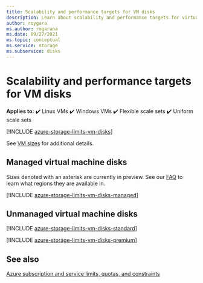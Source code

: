 ```yaml
---
title: Scalability and performance targets for VM disks
description: Learn about scalability and performance targets for virtual machine disks attached to VMs.
author: roygara
ms.author: rogarana
ms.date: 09/27/2021
ms.topic: conceptual
ms.service: storage
ms.subservice: disks
---
```


# Scalability and performance targets for VM disks

**Applies to:** :heavy_check_mark: Linux VMs :heavy_check_mark: Windows VMs :heavy_check_mark: Flexible scale sets :heavy_check_mark: Uniform scale sets

[!INCLUDE [azure-storage-limits-vm-disks](../../includes/azure-storage-limits-vm-disks.md)]

See [VM sizes](sizes.md) for additional details.

## Managed virtual machine disks

Sizes denoted with an asterisk are currently in preview. See our [FAQ](./faq-for-disks.yml) to learn what regions they are available in.

[!INCLUDE [azure-storage-limits-vm-disks-managed](../../includes/azure-storage-limits-vm-disks-managed.md)]

## Unmanaged virtual machine disks
[!INCLUDE [azure-storage-limits-vm-disks-standard](../../includes/azure-storage-limits-vm-disks-standard.md)]

[!INCLUDE [azure-storage-limits-vm-disks-premium](../../includes/azure-storage-limits-vm-disks-premium.md)]

## See also

[Azure subscription and service limits, quotas, and constraints](../azure-resource-manager/management/azure-subscription-service-limits.md)
